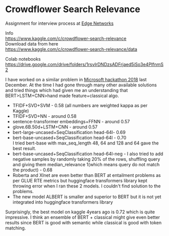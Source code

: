 # Crowdflower Search Relevance  

Assignment for interview process at [Edge Networks](https://edgenetworks.in/)  

Info  
https://www.kaggle.com/c/crowdflower-search-relevance  
Download data from here  
https://www.kaggle.com/c/crowdflower-search-relevance/data  

Colab notebooks   
https://drive.google.com/drive/folders/1rsvlrDNDzsADFrjaed5iSo3e4PIfnmS2  
  
I have worked on a similar problem in [Microsoft hackathon 2018](https://github.com/bhavsarpratik/hackathons/tree/master/microsoft_AI_challenge_2018) last December. At the time I had gone through many other available solutions and tried things which had given me an understanding that BERT>LSTM+CNN>hand made feature+classical algo.   

- TFIDF+SVD+SVM - 0.58 (all numbers are weighted kappa as per Kaggle)
- TFIDF+SVD+NN - around 0.58
- sentence-transformer embeddings+FFNN - around 0.57
- glove.6B.50d+LSTM+CNN - around 0.57
- bert-large-uncased+SeqClassification head-64l- 0.69
- bert-base-uncased+SeqClassification head-64l - 0.70  
  I tried bert-base with max_seq_length 48, 64 and 128 and 64 gave the best result.
- bert-base-uncased+SeqClassification head-64l-neg - I also tried to add negative samples by randomly taking 20% of the rows, shuffling query and giving them median_relevance 1(which means query do not match the product) - 0.68
- Roberta and Xlnet are even better than BERT at entailment problems as per GLUE RTE metrics but huggingface transformers library kept throwing error when I ran these 2 models. I couldn't find solution to the problems.
- The new model ALBERT is smaller and superior to BERT but it is not yet integrated into huggingface transformers library


Surprisingly, the best model on kaggle 4years ago is 0.72 which is quite impressive. I think an ensemble of BERT + classical might give even better results since BERT is good with semantic while classical is good with token matching.
